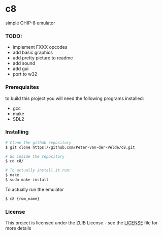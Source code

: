 # c8
simple CHIP-8 emulator

### TODO:
* implement FXXX opcodes
* add basic graphics
* add pretty picture to readme
* add sound
* add gui
* port to w32

### Prerequisites
to build this project you will need the following programs installed:
* gcc
* make
* SDL2

### Installing
```bash
# Clone the github repository
$ git clone https://github.com/Peter-van-der-Velde/c8.git

# Go inside the repository
$ cd c8/

# To actually install it run:
$ make
$ sudo make install
```
To actually run the emulator
```bash
$ c8 {rom_name}
```

### License
This project is licensed under the ZLIB License - see the [LICENSE](LICENSE) file for more details

